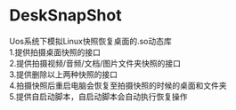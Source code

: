# DeskSnapShot  
Uos系统下模拟Linux快照恢复桌面的.so动态库  
1.提供拍摄桌面快照的接口  
2.提供拍摄视频/音频/文档/图片文件夹快照的接口  
3.提供删除以上两种快照的接口  
4.拍摄快照后重启电脑会恢复至拍摄快照的时候的桌面和文件夹  
5.提供自启动脚本，自启动脚本会自动执行恢复操作
